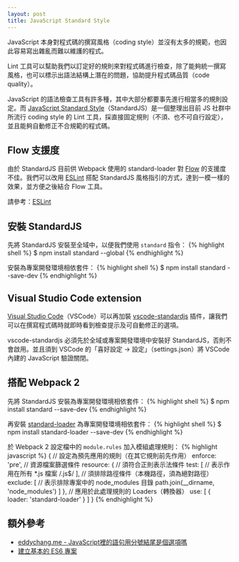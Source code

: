 ```yaml
---
layout: post
title: JavaScript Standard Style
---
```


JavaScript 本身對程式碼的撰寫風格（coding style）並沒有太多的規範，也因此容易寫出雜亂而難以維護的程式。

Lint 工具可以幫助我們以訂定好的規則來對程式碼進行檢查，除了能夠統一撰寫風格，也可以標示出語法結構上潛在的問題，協助提升程式碼品質（code quality）。

JavaScript 的語法檢查工具有許多種，其中大部分都要事先進行相當多的規則設定。而 [JavaScript Standard Style](https://standardjs.com/)（StandardJS）是一個整理出目前 JS 社群中所流行 coding style 的 Lint 工具，採直接固定規則（不須、也不可自行設定），並且能夠自動修正不合規範的程式碼。

## Flow 支援度
由於 StandardJS 目前供 Webpack 使用的 standard-loader 對 [Flow](https://flow.org/) 的支援度不佳。我們可以改用 [ESLint](http://eslint.org/) 搭配 StandardJS 風格指引的方式，達到一模一樣的效果，並方便之後結合 Flow 工具。

請參考：[ESLint](https://jackblackevo.github.io/eslint/)

## 安裝 StandardJS
先將 StandardJS 安裝至全域中，以便我們使用 `standard` 指令：
{% highlight shell %}
$ npm install standard --global
{% endhighlight %}

安裝為專案開發環境相依套件：
{% highlight shell %}
$ npm install standard --save-dev
{% endhighlight %}

## Visual Studio Code extension
[Visual Studio Code](https://code.visualstudio.com/)（VSCode）可以再加裝 [vscode-standardjs](https://marketplace.visualstudio.com/items/chenxsan.vscode-standardjs) 插件，讓我們可以在撰寫程式碼時就即時看到檢查提示及可自動修正的選項。

vscode-standardjs 必須先於全域或專案開發環境中安裝好 StandardJS，否則不會啟用。並且須到 VSCode 的「喜好設定 -> 設定」（settings.json）將 VSCode 內建的 JavaScript 驗證關閉。

## 搭配 Webpack 2
先將 StandardJS 安裝為專案開發環境相依套件：
{% highlight shell %}
$ npm install standard --save-dev
{% endhighlight %}

再安裝 [standard-loader](https://github.com/timoxley/standard-loader) 為專案開發環境相依套件：
{% highlight shell %}
$ npm install standard-loader --save-dev
{% endhighlight %}

於 Webpack 2 設定檔中的 `module.rules` 加入模組處理規則：
{% highlight javascript %}
{
  // 設定為預先應用的規則（在其它規則前先作用）
  enforce: 'pre',
  // 資源檔案篩選條件
  resource: {
    // 須符合正則表示法條件
    test: [
      // 表示作用在所有 *.js 檔案
      /\.js$/
    ],
    // 須排除路徑條件（本機路徑，須為絕對路徑）
    exclude: [
      // 表示排除專案中的 node_modules 目錄
      path.join(__dirname, 'node_modules')
    ]
  },
  // 應用於此處理規則的 Loaders（轉換器）
  use: [
    {
      loader: 'standard-loader'
    }
  ]
}
{% endhighlight %}

## 額外參考
* [eddychang.me - JavaScript裡的語句用分號結尾是個選項嗎](http://eddychang.me/blog/javascript/97-js-semicolon.html)
* [建立基本的 ES6 專案](https://jackblackevo.github.io/simple-es6-project/)